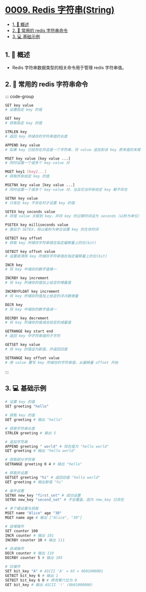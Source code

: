 # [0009. Redis 字符串(String)](https://github.com/Tdahuyou/TNotes.redis/tree/main/notes/0009.%20Redis%20%E5%AD%97%E7%AC%A6%E4%B8%B2(String))

<!-- region:toc -->

- [1. 📝 概述](#1--概述)
- [2. 📒 常用的 redis 字符串命令](#2--常用的-redis-字符串命令)
- [3. 💻 基础示例](#3--基础示例)

<!-- endregion:toc -->

## 1. 📝 概述

- Redis 字符串数据类型的相关命令用于管理 redis 字符串值。

## 2. 📒 常用的 redis 字符串命令

::: code-group

```bash [基本操作]
SET key value
# 设置指定 key 的值

GET key
# 获取指定 key 的值

STRLEN key
# 返回 key 所储存的字符串值的长度

APPEND key value
# 如果 key 已经存在并且是一个字符串，将 value 追加到该 key 原来值的末尾
```

```bash [多键操作]
MSET key value [key value ...]
# 同时设置一个或多个 key-value 对

MGET key1 [key2...]
# 获取所有给定 key 的值

MSETNX key value [key value ...]
# 同时设置一个或多个 key-value 对，当且仅当所有给定 key 都不存在
```

```bash [条件设置]
SETNX key value
# 只有在 key 不存在时才设置 key 的值

SETEX key seconds value
# 将值 value 关联到 key，并将 key 的过期时间设为 seconds（以秒为单位）

PSETEX key milliseconds value
# 类似于 SETEX，但以毫秒为单位设置 key 的生存时间
```

```bash [位操作]
GETBIT key offset
# 获取 key 所储存字符串值在指定偏移量上的位(bit)

SETBIT key offset value
# 设置或清除 key 所储存字符串值在指定偏移量上的位(bit)
```

```bash [数值操作]
INCR key
# 将 key 中储存的数字值增一

INCRBY key increment
# 将 key 所储存的值加上给定的增量值

INCRBYFLOAT key increment
# 将 key 所储存的值加上给定的浮点数增量

DECR key
# 将 key 中储存的数字值减一

DECRBY key decrement
# 将 key 所储存的值减去给定的减量值
```

```bash [其他]
GETRANGE key start end
# 返回 key 中字符串值的子字符

GETSET key value
# 将 key 的值设为新值，并返回旧值

SETRANGE key offset value
# 用 value 覆写 key 所储存的字符串值，从偏移量 offset 开始
```

:::

## 3. 💻 基础示例

```bash
# 设置 key 的值
SET greeting "hello"

# 获取 key 的值
GET greeting # 输出 "hello"

# 获取字符串长度
STRLEN greeting # 输出 5

# 追加字符串
APPEND greeting " world" # 现在值为 "hello world"
GET greeting # 输出 "hello world"

# 获取部分字符串
GETRANGE greeting 0 4 # 输出 "hello"

# 获取并设置
GETSET greeting "hi" # 返回旧值 "hello world"
GET greeting # 输出新值 "hi"

# 条件设置
SETNX new_key "first_set" # 成功设置
SETNX new_key "second_set" # 不会覆盖，因为 new_key 已存在

# 多个键设置与获取
MSET name "Alice" age "30"
MGET name age # 输出 ["Alice", "30"]

# 自增操作
SET counter 100
INCR counter # 输出 101
INCRBY counter 10 # 输出 111

# 自减操作
DECR counter # 输出 110
DECRBY counter 5 # 输出 105

# 位操作
SET bit_key "A" # ASCII 'A' = 65 = 0b01000001
GETBIT bit_key 6 # 输出 1
SETBIT bit_key 6 0 # 修改第六位为 0
GET bit_key # 输出 ASCII '!' (0b01000000)
```
